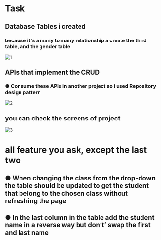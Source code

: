 # Task

## Database Tables i created 
### because it's a many to many relationship a create the third table, and the gender table 

![1](https://user-images.githubusercontent.com/16573780/107708886-eec5ca00-6ccc-11eb-9b51-35858923d3b3.png)

## APIs that implement the CRUD 
### ●	Consume these APIs in another project so i used Repository design pattern 

![2](https://user-images.githubusercontent.com/16573780/107709254-9216df00-6ccd-11eb-9880-f58b4f7b19e9.png)

## you can check the screens of project 
![3](https://user-images.githubusercontent.com/16573780/107709485-f639a300-6ccd-11eb-95c4-3ed42724d699.png)


# all feature you ask, except the last two
## ●	When changing the class from the drop-down the table should be updated to get the student that belong to the chosen class without refreshing the page
## ●	In the last column in the table add the student name in a reverse way but don’t’ swap the first and last name
